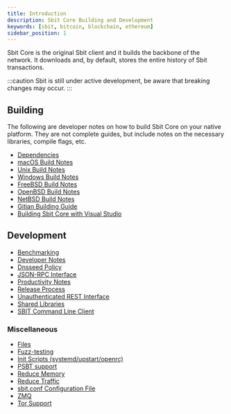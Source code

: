 ```yaml
---
title: Introduction
description: Sbit Core Building and Development
keywords: [sbit, bitcoin, blockchain, ethereum]
sidebar_position: 1
---
```


Sbit Core is the original Sbit client and it builds the backbone of the network. It downloads and, by default, stores the entire history of Sbit transactions.

:::caution
Sbit is still under active development, be aware that breaking changes may occur.
:::

Building
---------------------
The following are developer notes on how to build Sbit Core on your native platform. They are not complete guides, but include notes on the necessary libraries, compile flags, etc.

- [Dependencies](Building/dependencies)
- [macOS Build Notes](Building/build-osx)
- [Unix Build Notes](Building/build-unix)
- [Windows Build Notes](Building/build-windows)
- [FreeBSD Build Notes](Building/build-freebsd)
- [OpenBSD Build Notes](Building/build-openbsd)
- [NetBSD Build Notes](Building/build-netbsd)
- [Gitian Building Guide](Building/gitian-building)
- [Building Sbit Core with Visual Studio](Building/build-msvc)

Development
---------------------

- [Benchmarking](Development/benchmarking)
- [Developer Notes](Development/developer-notes)
- [Dnsseed Policy](Development/dnsseed-policy)
- [JSON-RPC Interface](Development/JSON-RPC-interface)
- [Productivity Notes](Development/productivity)
- [Release Process](Development/release-process)
- [Unauthenticated REST Interface](Development/REST-interface)
- [Shared Libraries](Development/shared-libraries)
- [SBIT Command Line Client](Development/cli)

### Miscellaneous
- [Files](Miscellaneous/files)
- [Fuzz-testing](Miscellaneous/fuzzing)
- [Init Scripts (systemd/upstart/openrc)](Miscellaneous/init)
- [PSBT support](Miscellaneous/psbt)
- [Reduce Memory](Miscellaneous/reduce-memory)
- [Reduce Traffic](Miscellaneous/reduce-traffic)
- [sbit.conf Configuration File](Miscellaneous/sbit-conf)
- [ZMQ](Miscellaneous/zmq)
- [Tor Support](Miscellaneous/tor)

